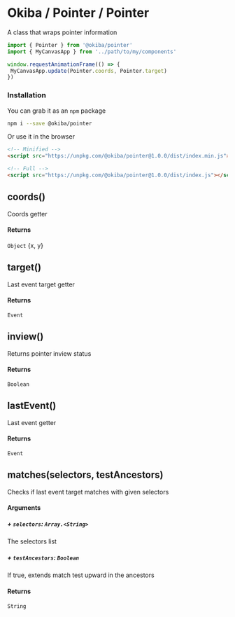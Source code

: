 

# Okiba / Pointer / Pointer
A class that wraps pointer information




```javascript
import { Pointer } from '@okiba/pointer'
import { MyCanvasApp } from '../path/to/my/components'

window.requestAnimationFrame(() => {
 MyCanvasApp.update(Pointer.coords, Pointer.target)
})
```



### Installation

You can grab it as an `npm` package
```bash
npm i --save @okiba/pointer
```

Or use it in the browser
```html
<!-- Minified -->
<script src="https://unpkg.com/@okiba/pointer@1.0.0/dist/index.min.js"></script>

<!-- Full -->
<script src="https://unpkg.com/@okiba/pointer@1.0.0/dist/index.js"></script>
```







## coords()


Coords getter







#### Returns

`Object` {x, y}
## target()


Last event target getter







#### Returns

`Event` 
## inview()


Returns pointer inview status







#### Returns

`Boolean` 
## lastEvent()


Last event getter







#### Returns

`Event` 
## matches(selectors, testAncestors)


Checks if last event target matches with given selectors







#### Arguments


##### + `selectors`: `Array.<String>`

The selectors list


##### + `testAncestors`: `Boolean`

If true, extends match test upward in the ancestors





#### Returns

`String` 